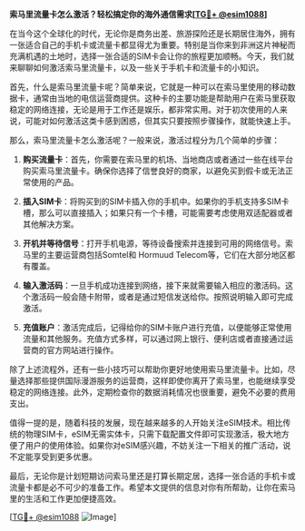 **索马里流量卡怎么激活？轻松搞定你的海外通信需求[[TG💪+ @esim1088](https://t.me/s/esim1088)]**

在当今这个全球化的时代，无论你是商务出差、旅游探险还是长期居住海外，拥有一张适合自己的手机卡或流量卡都显得尤为重要。特别是当你来到非洲这片神秘而充满机遇的土地时，选择一张合适的SIM卡会让你的旅程更加顺畅。今天，我们就来聊聊如何激活索马里流量卡，以及一些关于手机卡和流量卡的小知识。

首先，什么是索马里流量卡呢？简单来说，它就是一种可以在索马里使用的移动数据卡，通常由当地的电信运营商提供。这种卡的主要功能是帮助用户在索马里获取稳定的网络连接，无论是用于工作还是娱乐，都非常实用。对于初次使用的人来说，可能对如何激活这类卡感到困惑，但其实只要按照步骤操作，就能快速上手。

那么，索马里流量卡怎么激活呢？一般来说，激活过程分为几个简单的步骤：

1. **购买流量卡**：首先，你需要在索马里的机场、当地商店或者通过一些在线平台购买索马里流量卡。确保你选择了信誉良好的商家，以避免买到假卡或无法正常使用的产品。

2. **插入SIM卡**：将购买到的SIM卡插入你的手机中。如果你的手机支持多SIM卡槽，那么可以直接插入；如果只有一个卡槽，可能需要考虑使用双适配器或者其他解决方案。

3. **开机并等待信号**：打开手机电源，等待设备搜索并连接到可用的网络信号。索马里的主要运营商包括Somtel和 Hormuud Telecom等，它们在大部分地区都有覆盖。

4. **输入激活码**：一旦手机成功连接到网络，接下来就需要输入相应的激活码。这个激活码一般会随卡附带，或者是通过短信发送给你。按照说明输入即可完成激活。

5. **充值账户**：激活完成后，记得给你的SIM卡账户进行充值，以便能够正常使用流量和其他服务。充值方式多样，可以通过网上银行、便利店或者直接通过运营商的官方网站进行操作。

除了上述流程外，还有一些小技巧可以帮助你更好地使用索马里流量卡。比如，尽量选择那些提供国际漫游服务的运营商，这样即使你离开了索马里，也能继续享受稳定的网络连接。此外，定期检查你的数据消耗情况也很重要，避免不必要的费用支出。

值得一提的是，随着科技的发展，现在越来越多的人开始关注eSIM技术。相比传统的物理SIM卡，eSIM无需实体卡，只需下载配置文件即可实现激活，极大地方便了用户的使用体验。如果你对eSIM感兴趣，不妨关注一下相关的推广活动，说不定能享受到更多优惠。

最后，无论你是计划短期访问索马里还是打算长期定居，选择一张合适的手机卡或流量卡都是必不可少的准备工作。希望本文提供的信息对你有所帮助，让你在索马里的生活和工作更加便捷高效。

[[TG💪+ @esim1088](https://t.me/s/esim1088) ![Image](https://i.postimg.cc/4NQfJmqS/Snipaste-2025-05-13-00-14-12.png)]
